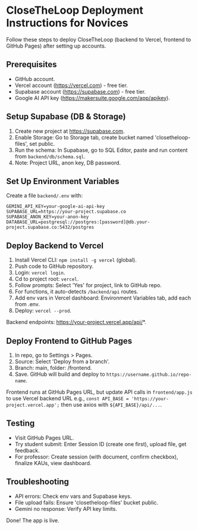 # CloseTheLoop Deployment Instructions for Novices

Follow these steps to deploy CloseTheLoop (backend to Vercel, frontend to GitHub Pages) after setting up accounts.

## Prerequisites
- GitHub account.
- Vercel account (https://vercel.com) - free tier.
- Supabase account (https://supabase.com) - free tier.
- Google AI API key (https://makersuite.google.com/app/apikey).

## Setup Supabase (DB & Storage)
1. Create new project at https://supabase.com.
2. Enable Storage: Go to Storage tab, create bucket named 'closetheloop-files', set public.
3. Run the schema: In Supabase, go to SQL Editor, paste and run content from `backend/db/schema.sql`.
4. Note: Project URL, anon key, DB password.

## Set Up Environment Variables
Create a file `backend/.env` with:
```
GEMINI_API_KEY=your-google-ai-api-key
SUPABASE_URL=https://your-project.supabase.co
SUPABASE_ANON_KEY=your-anon-key
DATABASE_URL=postgresql://postgres:[password]@db.your-project.supabase.co:5432/postgres
```

## Deploy Backend to Vercel
1. Install Vercel CLI: `npm install -g vercel` (global).
2. Push code to GitHub repository.
3. Login: `vercel login`.
4. Cd to project root: `vercel`.
5. Follow prompts: Select 'Yes' for project, link to GitHub repo.
6. For functions, it auto-detects `/backend/api` routes.
7. Add env vars in Vercel dashboard: Environment Variables tab, add each from .env.
8. Deploy: `vercel --prod`.

Backend endpoints: https://your-project.vercel.app/api/*.

## Deploy Frontend to GitHub Pages
1. In repo, go to Settings > Pages.
2. Source: Select 'Deploy from a branch'.
3. Branch: main, folder: /frontend.
4. Save. GitHub will build and deploy to `https://username.github.io/repo-name`.

Frontend runs at GitHub Pages URL, but update API calls in `frontend/app.js` to use Vercel backend URL e.g., `const API_BASE = 'https://your-project.vercel.app';` then use axios with `${API_BASE}/api/...`.

## Testing
- Visit GitHub Pages URL.
- Try student submit: Enter Session ID (create one first), upload file, get feedback.
- For professor: Create session (with document, confirm checkbox), finalize KAUs, view dashboard.

## Troubleshooting
- API errors: Check env vars and Supabase keys.
- File upload fails: Ensure 'closetheloop-files' bucket public.
- Gemini no response: Verify API key limits.

Done! The app is live.
